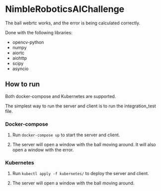 # NimbleRoboticsAIChallenge



The ball webrtc works, and the error is being calculated correctly.

Done with the following libraries:

- opencv-python
- numpy
- aiortc
- aiohttp
- scipy
- asyncio


## How to run

Both docker-compose and Kubernetes are supported.

The simplest way to run the server and client is to run the integration_test file.

### Docker-compose

1. Run `docker-compose up` to start the server and client.

2. The server will open a window with the ball moving around. It will also open a window with the error.

### Kubernetes

1. Run `kubectl apply -f kubernetes/` to deploy the server and client.

2. The server will open a window with the ball moving around.



